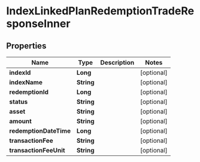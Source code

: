 

# IndexLinkedPlanRedemptionTradeResponseInner


## Properties

| Name | Type | Description | Notes |
|------------ | ------------- | ------------- | -------------|
|**indexId** | **Long** |  |  [optional] |
|**indexName** | **String** |  |  [optional] |
|**redemptionId** | **Long** |  |  [optional] |
|**status** | **String** |  |  [optional] |
|**asset** | **String** |  |  [optional] |
|**amount** | **String** |  |  [optional] |
|**redemptionDateTime** | **Long** |  |  [optional] |
|**transactionFee** | **String** |  |  [optional] |
|**transactionFeeUnit** | **String** |  |  [optional] |



